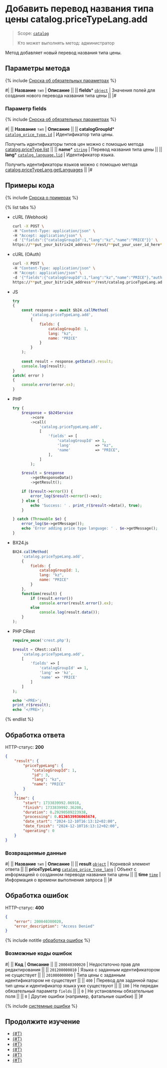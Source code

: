# Добавить перевод названия типа цены catalog.priceTypeLang.add

> Scope: [`catalog`](../../../scopes/permissions.md)
>
> Кто может выполнять метод: администратор

Метод добавляет новый перевод названия типа цены. 

## Параметры метода

{% include [Сноска об обязательных параметрах](../../../../_includes/required.md) %}

#|
|| **Название**
`тип` | **Описание** ||
|| **fields***
[`object`](../../../data-types.md) | Значения полей для создания нового перевода названия типа цены ||
|#

### Параметр fields

{% include [Сноска об обязательных параметрах](../../../../_includes/required.md) %}

#|
|| **Название**
`тип` | **Описание** ||
|| **catalogGroupId***
[`catalog_price_type.id`](../../data-types.md#catalog_price_type) | Идентификатор типа цены.

Получить идентификаторы типов цен можно с помощью метода [catalog.priceType.list](../catalog-price-type-list.md)
||
|| **name***
[`string`](../../../data-types.md) | Перевод названия типа цены ||
|| **lang***
[`catalog_language.lid`](../../data-types.md#catalog_language) | Идентификатор языка.

Получить идентификаторы языков можно с помощью метода [catalog.priceTypeLang.getLanguages](./catalog-price-type-lang-get-languages.md)
||
|#

## Примеры кода

{% include [Сноска о примерах](../../../../_includes/examples.md) %}

{% list tabs %}

- cURL (Webhook)

    ```bash
    curl -X POST \
    -H "Content-Type: application/json" \
    -H "Accept: application/json" \
    -d '{"fields":{"catalogGroupId":1,"lang":"kz","name":"PRICE"}}' \
    https://**put_your_bitrix24_address**/rest/**put_your_user_id_here**/**put_your_webbhook_here**/catalog.priceTypeLang.add
    ```

- cURL (OAuth)

    ```bash
    curl -X POST \
    -H "Content-Type: application/json" \
    -H "Accept: application/json" \
    -d '{"fields":{"catalogGroupId":1,"lang":"kz","name":"PRICE"},"auth":"**put_access_token_here**"}' \
    https://**put_your_bitrix24_address**/rest/catalog.priceTypeLang.add
    ```

- JS


    ```js
    try
    {
    	const response = await $b24.callMethod(
    		'catalog.priceTypeLang.add', 
    		{
    			fields: {
    				catalogGroupId: 1,
    				lang: "kz",
    				name: "PRICE"
    			}
    		}
    	);
    	
    	const result = response.getData().result;
    	console.log(result);
    }
    catch( error )
    {
    	console.error(error.ex);
    }
    ```

- PHP


    ```php
    try {
        $response = $b24Service
            ->core
            ->call(
                'catalog.priceTypeLang.add',
                [
                    'fields' => [
                        'catalogGroupId' => 1,
                        'lang'           => "kz",
                        'name'           => "PRICE",
                    ],
                ]
            );
    
        $result = $response
            ->getResponseData()
            ->getResult();
    
        if ($result->error()) {
            error_log($result->error()->ex);
        } else {
            echo 'Success: ' . print_r($result->data(), true);
        }
    
    } catch (Throwable $e) {
        error_log($e->getMessage());
        echo 'Error adding price type language: ' . $e->getMessage();
    }
    ```

- BX24.js

    ```js
    BX24.callMethod(
        'catalog.priceTypeLang.add', 
        {
            fields: {
                catalogGroupId: 1,
                lang: "kz",
                name: "PRICE"
            }
        },
        function(result) {
            if (result.error())
                console.error(result.error().ex);
            else
                console.log(result.data());
        }
    );
    ```

- PHP CRest

    ```php
    require_once('crest.php');

    $result = CRest::call(
        'catalog.priceTypeLang.add',
        [
            'fields' => [
                'catalogGroupId' => 1,
                'lang' => 'kz',
                'name' => 'PRICE'
            ]
        ]
    );

    echo '<PRE>';
    print_r($result);
    echo '</PRE>';
    ```

{% endlist %}

## Обработка ответа

HTTP-статус: **200**

```json
{
    "result": {
        "priceTypeLang": {
            "catalogGroupId": 1,
            "id": 3,
            "lang": "kz",
            "name": "PRICE"
        }
    },
    "time": {
        "start": 1733839992.06918,
        "finish": 1733839992.36208,
        "duration": 0.29290509223938,
        "processing": 0.0136539936065674,
        "date_start": "2024-12-10T16:13:12+02:00",
        "date_finish": "2024-12-10T16:13:12+02:00",
        "operating": 0
    }
}
```

### Возвращаемые данные

#|
|| **Название**
`тип` | **Описание** ||
|| **result**
[`object`](../../../data-types.md) | Корневой элемент ответа ||
|| **priceTypeLang**
[`catalog_price_type_lang`](../../data-types.md#catalog_price_type_lang) | Объект с информацией о созданном переводе названия типа цены ||
|| **time**
[`time`](../../../data-types.md) | Информация о времени выполнения запроса ||
|#

## Обработка ошибок

HTTP-статус: **400**

```json
{
    "error": 200040300020,
    "error_description": "Access Denied"
}
```

{% include notitle [обработка ошибок](../../../../_includes/error-info.md) %}

### Возможные коды ошибок

#|
|| **Код** | **Описание** ||
|| `200040300020` | Недостаточно прав для редактирования
|| 
|| `201200000010` | Языка с заданным идентификатором не существует
|| 
|| `201000000000` | Типа цены с заданным идентификатором не существует
|| 
|| `400` | Перевод для заданной пары: тип цены и идентификатор языка уже существуют
|| 
|| `100` | Не передан обязательный параметр `fields`
||
|| `0` | Не установлены обязательные поля
|| 
|| `0` | Другие ошибки (например, фатальные ошибки)
|| 
|#

{% include [системные ошибки](../../../../_includes/system-errors.md) %}

## Продолжите изучение

- [{#T}](./catalog-price-type-lang-update.md)
- [{#T}](./catalog-price-type-lang-get.md)
- [{#T}](./catalog-price-type-lang-list.md)
- [{#T}](./catalog-price-type-lang-delete.md)
- [{#T}](./catalog-price-type-lang-get-languages.md)
- [{#T}](./catalog-price-type-lang-get-fields.md)